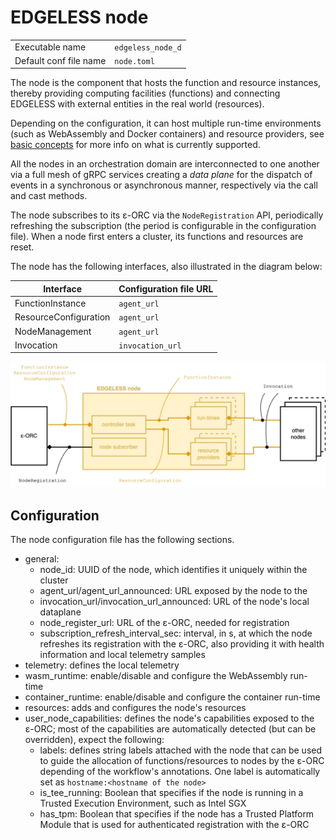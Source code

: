 # EDGELESS node

|                        |                   |
| ---------------------- | ----------------- |
| Executable name        | `edgeless_node_d` |
| Default conf file name | `node.toml`       |

The node is the component that hosts the function and resource instances,
thereby providing computing facilities (functions) and connecting EDGELESS
with external entities in the real world (resources).

Depending on the configuration, it can host multiple run-time environments
(such as WebAssembly and Docker containers) and resource providers, see
[basic concepts](basic_concepts.md) for more info on what is currently
supported.

All the nodes in an orchestration domain are interconnected to one another
via a full mesh of gRPC services creating a _data plane_ for the dispatch
of events in a synchronous or asynchronous manner, respectively via the
call and cast methods.

The node subscribes to its ε-ORC via the `NodeRegistration` API,
periodically refreshing the subscription (the period is configurable in the
configuration file).
When a node first enters a cluster, its functions and resources are reset.

The node has the following interfaces, also illustrated in the diagram below:

| Interface             | Configuration file URL |
| --------------------- | ---------------------- |
| FunctionInstance      | `agent_url`            |
| ResourceConfiguration | `agent_url`            |
| NodeManagement        | `agent_url`            |
| Invocation            | `invocation_url`       |

![](diagrams-node.png)

## Configuration

The node configuration file has the following sections.

- general:
  - node_id: UUID of the node, which identifies it uniquely within the cluster
  - agent_url/agent_url_announced: URL exposed by the node to the 
  - invocation_url/invocation_url_announced: URL of the node's local dataplane
  - node_register_url: URL of the ε-ORC, needed for registration
  - subscription_refresh_interval_sec: interval, in s, at which the node
    refreshes its registration with the ε-ORC, also providing it with health
    information and local telemetry samples
- telemetry: defines the local telemetry
- wasm_runtime: enable/disable and configure the WebAssembly run-time
- container_runtime: enable/disable and configure the container run-time
- resources: adds and configures the node's resources
- user_node_capabilities: defines the node's capabilities exposed to the ε-ORC;
  most of the capabilities are automatically detected (but can be overridden),
  expect the following:
  - labels: defines string labels attached with the node that can be used to
    guide the allocation of functions/resources to nodes by the ε-ORC depending
    of the workflow's annotations. One label is automatically set as
    `hostname:<hostname of the node>`
  - is_tee_running: Boolean that specifies if the node is running in a Trusted
    Execution Environment, such as Intel SGX
  - has_tpm: Boolean that specifies if the node has a Trusted Platform Module
    that is used for authenticated registration with the ε-ORC